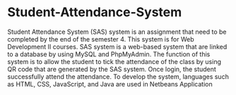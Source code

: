 # Student-Attendance-System

Student Attendance System (SAS) system is an assignment that need to be completed by the end of the semester 4. This system is for Web Development II courses. SAS system is a web-based system that are linked to a database by using MySQL and PhpMyAdmin. The function of this system is to allow the student to tick the attendance of the class by using QR code that are generated by the SAS system. Once login, the student successfully attend the attendance.  To develop the system, languages such as HTML, CSS, JavaScript, and Java are used in Netbeans Application
